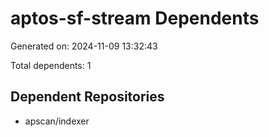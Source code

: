 # aptos-sf-stream Dependents

Generated on: 2024-11-09 13:32:43

Total dependents: 1

## Dependent Repositories

- apscan/indexer
